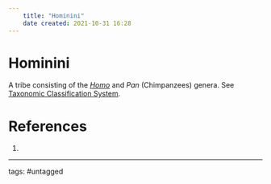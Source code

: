 ```yaml
---
	title: "Hominini"
	date created: 2021-10-31 16:28
---
```

# Hominini

A tribe consisting of the  _[Homo](Homo%20(genus).md)_ and _Pan_ (Chimpanzees) genera. See [Taxonomic Classification System](Taxonomic%20Classification%20System.md).

# References
1. 

---
tags: #untagged